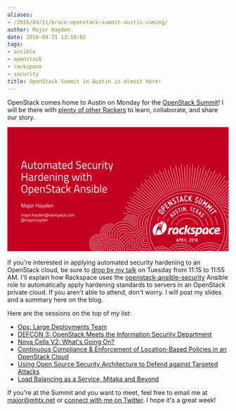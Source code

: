 ```yaml
---
aliases:
- /2016/04/21/brace-openstack-summit-austin-coming/
author: Major Hayden
date: 2016-04-21 13:16:02
tags:
- ansible
- openstack
- rackspace
- security
title: OpenStack Summit in Austin is almost here!
---
```


OpenStack comes home to Austin on Monday for the [OpenStack Summit][1]! I will be there with [plenty of other Rackers][2] to learn, collaborate, and share our story.

![3]

If you're interested in applying automated security hardening to an OpenStack cloud, be sure to [drop by my talk][4] on Tuesday from 11:15 to 11:55 AM. I'll explain how Rackspace uses the [openstack-ansible-security][5] Ansible role to automatically apply hardening standards to servers in an OpenStack private cloud. If you aren't able to attend, don't worry. I will post my slides and a summary here on the blog.

Here are the sessions on the top of my list:

  * [Ops: Large Deployments Team][6]
  * [DEFCON 3: OpenStack Meets the Information Security Department][7]
  * [Nova Cells V2: What's Going On?][8]
  * [Continuous Compliance & Enforcement of Location-Based Policies in an OpenStack Cloud][9]
  * [Using Open Source Security Architecture to Defend against Targeted Attacks][10]
  * [Load Balancing as a Service, Mitaka and Beyond][11]

If you're at the Summit and you want to meet, feel free to email me at major@mhtx.net or [connect with me on Twitter][12]. I hope it's a great week!

 [1]: https://www.openstack.org/summit/austin-2016/
 [2]: http://blog.rackspace.com/openstack-summit-austin-rackspace-experts/
 [3]: /wp-content/uploads/2016/04/OpenStack-Summit-Austin-2016-Automated-Security-Hardening-with-OpenStack-Ansible-Major-Hayden-1.png
 [4]: https://www.openstack.org/summit/austin-2016/summit-schedule/events/7043
 [5]: http://docs.openstack.org/developer/openstack-ansible-security/
 [6]: https://www.openstack.org/summit/austin-2016/summit-schedule/events/9515
 [7]: https://www.openstack.org/summit/austin-2016/summit-schedule/events/8644
 [8]: https://www.openstack.org/summit/austin-2016/summit-schedule/events/7796
 [9]: https://www.openstack.org/summit/austin-2016/summit-schedule/events/8735
 [10]: https://www.openstack.org/summit/austin-2016/summit-schedule/events/8545
 [11]: https://www.openstack.org/summit/austin-2016/summit-schedule/events/6893
 [12]: https://twitter.com/majorhayden